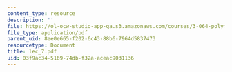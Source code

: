 ```yaml
---
content_type: resource
description: ''
file: https://ol-ocw-studio-app-qa.s3.amazonaws.com/courses/3-064-polymer-engineering-fall-2003/03f9ac34516974dbf32aaceac9031136_lec_7.pdf
file_type: application/pdf
parent_uid: 8ee0e665-f202-6c43-88b6-7964d5837473
resourcetype: Document
title: lec_7.pdf
uid: 03f9ac34-5169-74db-f32a-aceac9031136
---
```

